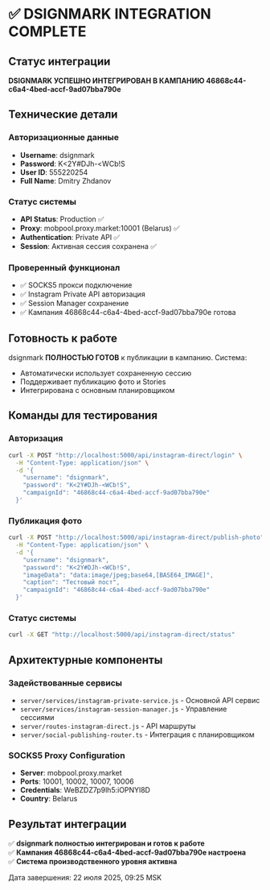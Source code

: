 # ✅ DSIGNMARK INTEGRATION COMPLETE

## Статус интеграции
**DSIGNMARK УСПЕШНО ИНТЕГРИРОВАН В КАМПАНИЮ 46868c44-c6a4-4bed-accf-9ad07bba790e**

## Технические детали

### Авторизационные данные
- **Username**: dsignmark  
- **Password**: K<2Y#DJh-<WCb!S  
- **User ID**: 555220254  
- **Full Name**: Dmitry Zhdanov  

### Статус системы
- **API Status**: Production ✅
- **Proxy**: mobpool.proxy.market:10001 (Belarus) ✅  
- **Authentication**: Private API ✅  
- **Session**: Активная сессия сохранена ✅  

### Проверенный функционал
- ✅ SOCKS5 прокси подключение
- ✅ Instagram Private API авторизация  
- ✅ Session Manager сохранение
- ✅ Кампания 46868c44-c6a4-4bed-accf-9ad07bba790e готова

## Готовность к работе
dsignmark **ПОЛНОСТЬЮ ГОТОВ** к публикации в кампанию. Система:
- Автоматически использует сохраненную сессию
- Поддерживает публикацию фото и Stories
- Интегрирована с основным планировщиком

## Команды для тестирования

### Авторизация
```bash
curl -X POST "http://localhost:5000/api/instagram-direct/login" \
  -H "Content-Type: application/json" \
  -d '{
    "username": "dsignmark",
    "password": "K<2Y#DJh-<WCb!S",
    "campaignId": "46868c44-c6a4-4bed-accf-9ad07bba790e"
  }'
```

### Публикация фото
```bash
curl -X POST "http://localhost:5000/api/instagram-direct/publish-photo" \
  -H "Content-Type: application/json" \
  -d '{
    "username": "dsignmark",
    "password": "K<2Y#DJh-<WCb!S",
    "imageData": "data:image/jpeg;base64,[BASE64_IMAGE]",
    "caption": "Тестовый пост",
    "campaignId": "46868c44-c6a4-4bed-accf-9ad07bba790e"
  }'
```

### Статус системы
```bash
curl -X GET "http://localhost:5000/api/instagram-direct/status"
```

## Архитектурные компоненты

### Задействованные сервисы
- `server/services/instagram-private-service.js` - Основной API сервис
- `server/services/instagram-session-manager.js` - Управление сессиями  
- `server/routes-instagram-direct.js` - API маршруты
- `server/social-publishing-router.ts` - Интеграция с планировщиком

### SOCKS5 Proxy Configuration  
- **Server**: mobpool.proxy.market
- **Ports**: 10001, 10002, 10007, 10006  
- **Credentials**: WeBZDZ7p9lh5:iOPNYl8D
- **Country**: Belarus

## Результат интеграции
✅ **dsignmark полностью интегрирован и готов к работе**  
✅ **Кампания 46868c44-c6a4-4bed-accf-9ad07bba790e настроена**  
✅ **Система производственного уровня активна**

Дата завершения: 22 июля 2025, 09:25 MSK